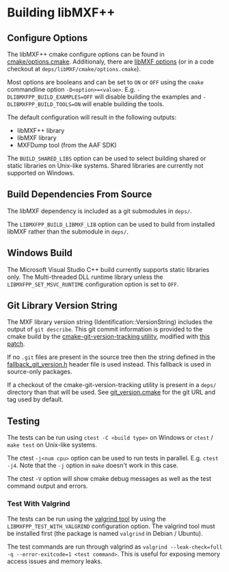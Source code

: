 # Building libMXF++

## Configure Options

The libMXF++ cmake configure options can be found in [cmake/options.cmake](../cmake/options.cmake). Additionaly, there are [libMXF options](https://github.com/bbc/libMXF/cmake/options.cmake) (or in a code checkout at `deps/libMXF/cmake/options.cmake`).

Most options are booleans and can be set to `ON` or `OFF` using the `cmake` commandline option `-D<option>=<value>`. E.g. `-DLIBMXFPP_BUILD_EXAMPLES=OFF` will disable building the examples and `-DLIBMXFPP_BUILD_TOOLS=ON` will enable building the tools.

The default configuration will result in the following outputs:

- libMXF++ library
- libMXF library
- MXFDump tool (from the AAF SDK)

The `BUILD_SHARED_LIBS` option can be used to select building shared or static libraries on Unix-like systems. Shared libraries are currently not supported on Windows.

## Build Dependencies From Source

The libMXF dependency is included as a git submodules in `deps/`.

The `LIBMXFPP_BUILD_LIBMXF_LIB` option can be used to build from installed libMXF rather than the submodule in `deps/`.

## Windows Build

The Microsoft Visual Studio C++ build currently supports static libraries only. The Multi-threaded DLL runtime library unless the `LIBMXFPP_SET_MSVC_RUNTIME` configuration option is set to `OFF`.

## Git Library Version String

The MXF library version string (Identification::VersionString) includes the output of `git describe`. This git commit information is provided to the cmake build by the [cmake-git-version-tracking utility](https://github.com/andrew-hardin/cmake-git-version-tracking.git), modified with [this patch](../cmake/git_version_904dbda.patch).

If no `.git` files are present in the source tree then the string defined in the [fallback_git_version.h](../fallback_git_version.h) header file is used instead. This fallback is used in source-only packages.

If a checkout of the cmake-git-version-tracking utility is present in a `deps/` directory than that will be used. See [git_version.cmake](../cmake/git_version.cmake) for the git URL and tag used by default.

## Testing

The tests can be run using `ctest -C <build type>` on Windows or `ctest` / `make test` on Unix-like systems.

The ctest `-j<num cpu>` option can be used to run tests in parallel. E.g. `ctest -j4`. Note that the `-j` option in `make` doesn't work in this case.

The ctest `-V` option will show cmake debug messages as well as the test command output and errors.

### Test With Valgrind

The tests can be run using the [valgrind tool](https://valgrind.org/) by using the `LIBMXFPP_TEST_WITH_VALGRIND` configuration option. The valgrind tool must be installed first (the package is named `valgrind` in Debian / Ubuntu).

The test commands are run through valgrind as `valgrind --leak-check=full -q --error-exitcode=1 <test command>`. This is useful for exposing memory access issues and memory leaks.
